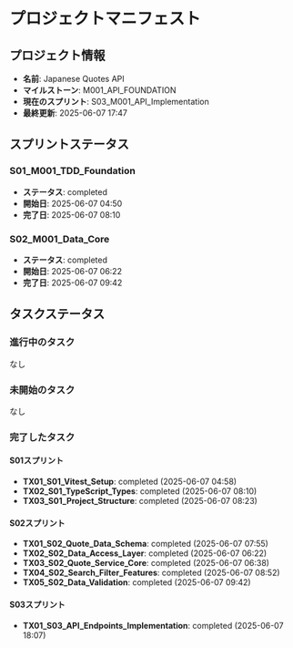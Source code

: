 # プロジェクトマニフェスト

## プロジェクト情報
- **名前**: Japanese Quotes API
- **マイルストーン**: M001_API_FOUNDATION
- **現在のスプリント**: S03_M001_API_Implementation
- **最終更新**: 2025-06-07 17:47

## スプリントステータス

### S01_M001_TDD_Foundation
- **ステータス**: completed
- **開始日**: 2025-06-07 04:50
- **完了日**: 2025-06-07 08:10

### S02_M001_Data_Core
- **ステータス**: completed
- **開始日**: 2025-06-07 06:22
- **完了日**: 2025-06-07 09:42

## タスクステータス

### 進行中のタスク
なし

### 未開始のタスク
なし

### 完了したタスク

#### S01スプリント
- **TX01_S01_Vitest_Setup**: completed (2025-06-07 04:58)
- **TX02_S01_TypeScript_Types**: completed (2025-06-07 08:10)
- **TX03_S01_Project_Structure**: completed (2025-06-07 08:23)

#### S02スプリント
- **TX01_S02_Quote_Data_Schema**: completed (2025-06-07 07:55)
- **TX02_S02_Data_Access_Layer**: completed (2025-06-07 06:22)
- **TX03_S02_Quote_Service_Core**: completed (2025-06-07 06:38)
- **TX04_S02_Search_Filter_Features**: completed (2025-06-07 08:52)
- **TX05_S02_Data_Validation**: completed (2025-06-07 09:42)

#### S03スプリント
- **TX01_S03_API_Endpoints_Implementation**: completed (2025-06-07 18:07)